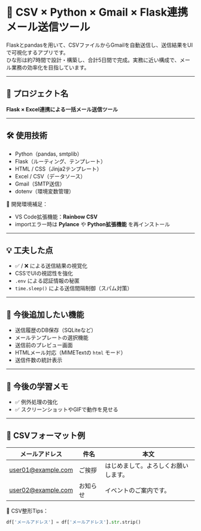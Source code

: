 # 📧 CSV × Python × Gmail × Flask連携メール送信ツール

Flaskとpandasを用いて、CSVファイルからGmailを自動送信し、送信結果をUIで可視化するアプリです。  
ひな形は約7時間で設計・構築し、合計5日間で完成。実務に近い構成で、メール業務の効率化を目指しています。

---

## 📌 プロジェクト名

**Flask × Excel連携による一括メール送信ツール**

---

## 🛠 使用技術

- Python（pandas, smtplib）
- Flask（ルーティング、テンプレート）
- HTML / CSS（Jinja2テンプレート）
- Excel / CSV（データソース）
- Gmail（SMTP送信）
- dotenv（環境変数管理）

🧩 開発環境補足：
- VS Code拡張機能：**Rainbow CSV**
- importエラー時は **Pylance** や **Python拡張機能** を再インストール

---

## 💡 工夫した点

- ✅ / ❌ による送信結果の視覚化
- CSSでUIの視認性を強化
- `.env` による認証情報の秘匿
- `time.sleep()` による送信間隔制御（スパム対策）

---

## 🔧 今後追加したい機能

- 送信履歴のDB保存（SQLiteなど）
- メールテンプレートの選択機能
- 送信前のプレビュー画面
- HTMLメール対応（MIMETextの `html` モード）
- 送信件数の統計表示

---

## 🧪 今後の学習メモ

- ✅ 例外処理の強化
- ✅ スクリーンショットやGIFで動作を見せる

---

## 📂 CSVフォーマット例

| メールアドレス             | 件名     | 本文                     |
|---------------------------|----------|--------------------------|
| user01@example.com        | ご挨拶   | はじめまして。よろしくお願いします。 |
| user02@example.com        | お知らせ | イベントのご案内です。   |

📌 CSV整形Tips：
```python
df['メールアドレス'] = df['メールアドレス'].str.strip()
